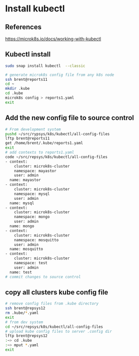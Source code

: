 # Install kubectl

## References

<https://microk8s.io/docs/working-with-kubectl>

## Kubectl install

```bash
sudo snap install kubectl  --classic

# generate microk8s config file from any k8s node
ssh brent@reports11
cd ~
mkdir .kube
cd .kube
microk8s config > reports1.yaml
exit
```

## Add the new config file to source control

```bash
# From development system
pushd ~/src/rypsys/k8s/kubectl/all-config-files
lftp brent@reports11
get /home/brent/.kube/reports1.yaml
exit
# add contexts to reports1.yaml
code ~/src/repsys/k8s/kubectl/all-config-files
- context:
    cluster: microk8s-cluster
    namespace: mayastor
    user: admin
  name: mayastor
- context:
    cluster: microk8s-cluster
    namespace: mysql
    user: admin
  name: mysql
- context:
    cluster: microk8s-cluster
    namespace: mongo
    user: admin
  name: mongo
- context:
    cluster: microk8s-cluster
    namespace: mosquitto
    user: admin
  name: mosquitto
- context:
    cluster: microk8s-cluster
    namespace: test
    user: admin
  name: test
# commit changes to source control
```

## copy all clusters kube config file

```bash
# remove config files from .kube directory
ssh brent@repsys12
rm .kube/*.yaml
exit
# from dev system
cd ~/src/repsys/k8s/kubectl/all-config-files
# upload kube config files to server .config dir
lftp brent@repsys12
:~> cd .kube
:~> mput *.yaml
exit
```
